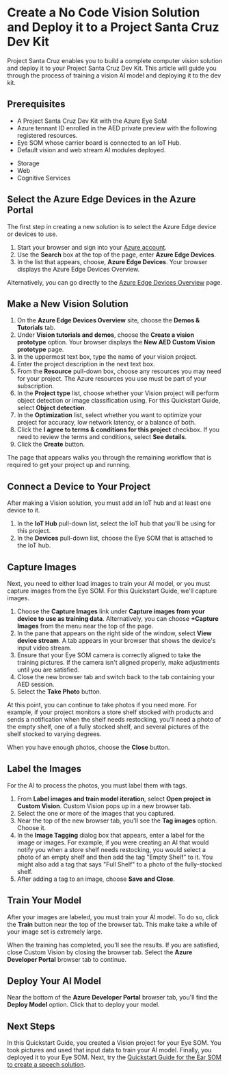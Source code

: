 # Create a No Code Vision Solution and Deploy it to a Project Santa Cruz Dev Kit

Project Santa Cruz enables you to build a complete computer vision solution and deploy it to your Project Santa Cruz Dev Kit. This article will guide you through the process of training a vision AI model and deploying it to the dev kit.


## Prerequisites

* A Project Santa Cruz Dev Kit with the Azure Eye SoM
* Azure tennant ID enrolled in the AED private preview with the following registered resources.
* Eye SOM whose carrier board is connected to an IoT Hub.
* Default vision and web stream AI modules deployed.
 - Storage
 - Web
 - Cognitive Services

## Select the Azure Edge Devices in the Azure Portal

The first step in creating a new solution is to select the Azure Edge device or devices to use.

1. Start your browser and sign into your [Azure account](https://preview.portal.azure.com/#home).
2. Use the **Search** box at the top of the page, enter **Azure Edge Devices**.
3. In the list that appears, choose, **Azure Edge Devices**. Your browser displays the Azure Edge Devices Overview.

Alternatively, you can go directly to the [Azure Edge Devices Overview](https://preview.portal.azure.com/#blade/AzureEdgeDevices/AEDBlade/overview) page.

## Make a New Vision Solution

1. On the **Azure Edge Devices Overview** site, choose the **Demos & Tutorials** tab.
2. Under **Vision tutorials and demos**, choose the **Create a vision prototype** option. Your browser displays the **New AED Custom Vision prototype** page.
3. In the uppermost text box, type the name of your vision project.
4. Enter the project description in the next text box.
5. From the **Resource** pull-down box, choose any resources you may need for your project. The Azure resources you use must be part of your subscription.
6. In the **Project type** list, choose whether your Vision project will perform object detection or image classification using. For this Quickstart Guide, select **Object detection**.
7. In the **Optimization** list, select whether you want to optimize your project for accuracy, low network latency, or a balance of both.
8. Click the **I agree to terms & conditions for this project** checkbox. If you need to review the terms and conditions, select **See details**.
9. Click the **Create** button.

The page that appears walks you through the remaining workflow that is required to get your project up and running.

## Connect a Device to Your Project

After making a Vision solution, you must add an IoT hub and at least one device to it.

1. In the **IoT Hub** pull-down list, select the IoT hub that you'll be using for this project.
2. In the **Devices** pull-down list, choose the Eye SOM that is attached to the IoT hub.

## Capture Images
Next, you need to either load images to train your AI model, or you must capture images from the Eye SOM. For this Quickstart Guide, we'll capture images.

1. Choose the **Capture Images** link under **Capture images from your device to use as training data**. Alternatively, you can choose **+Capture Images** from the menu near the top of the page.
2. In the pane that appears on the right side of the window, select **View device stream**. A tab appears in your browser that shows the device's input video stream.
3. Ensure that your Eye SOM camera is correctly aligned to take the training pictures. If the camera isn't aligned properly, make adjustments until you are satisfied.
4. Close the new browser tab and switch back to the tab containing your AED session.
5. Select the **Take Photo** button. 

At this point, you can continue to take photos if you need more. For example, if your project monitors a store shelf stocked with products and sends a notification when the shelf needs restocking, you'll need a photo of the empty shelf, one of a fully stocked shelf, and several pictures of the shelf stocked to varying degrees.

When you have enough photos, choose the **Close** button.

## Label the Images

For the AI to process the photos, you must label them with tags.

1. From **Label images and train model iteration**, select **Open project in Custom Vision**. Custom Vision pops up in a new browser tab.
2. Select the one or more of the images that you captured.
3. Near the top of the new browser tab, you'll see the **Tag images** option. Choose it.
4. In the **Image Tagging** dialog box that appears, enter a label for the image or images. For example, if you were creating an AI that would notify you when a store shelf needs restocking, you would select a photo of an empty shelf and then add the tag "Empty Shelf" to it. You might also add a tag that says "Full Shelf" to a photo of the fully-stocked shelf. 
5. After adding a tag to an image, choose **Save and Close**.

## Train Your Model

After your images are labeled, you must train your AI model. To do so, click the **Train** button near the top of the browser tab. This make take a while of your image set is extremely large. 

When the training has completed, you'll see the results. If you are satisfied, close Custom Vision by closing the browser tab. Select the **Azure Developer Portal** browser tab to continue.

## Deploy Your AI Model

Near the bottom of the **Azure Developer Portal** browser tab, you'll find the **Deploy Model** option. Click that to deploy your model.

## Next Steps

In this Quickstart Guide, you created a Vision project for your Eye SOM. You took pictures and used that input data to train your AI model. Finally, you deployed it to your Eye SOM. Next, try the [Quickstart Guide for the Ear SOM to create a speech solution](https://github.com/microsoft/Project-Santa-Cruz-Private-Preview/blob/main/user-guides/prototyping/nocode-speech.md).



